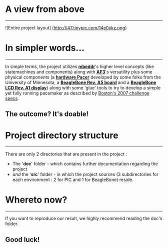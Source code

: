 # A view from above
- - -
![Entire project layout] (http://i47.tinypic.com/14e0xkz.png)

# In simpler words...
- - -
In simple terms, the project utilizes [**mbeddr**](http://mbeddr.wordpress.com/)'s higher level concepts (like statemachines and components) along with [**AF3**](http://af3.fortiss.org/)'s versatility plus some physical components (a [**hardware Pacer**](http://wiki.cas.mcmaster.ca/index.php/Pacemaker_Hardware_Reference_Platform_Details) developed by some folks from the University of Minnesota, a [**BeagleBone Rev. A5 board**](http://beagleboard.org/static/beaglebone/latest/README.htm) and a [**BeagleBone LCD Rev. A1 display**](http://beagleboardtoys.com/wiki/index.php?title=BeagleBone_LCD7)) along with some 'glue' tools to try to develop a simple yet fully running pacemaker as described by [Boston's 2007 challenge specs](http://sqrl.mcmaster.ca/_SQRLDocuments/PACEMAKER.pdf).

## The outcome? **It's doable!**

# Project directory structure
- - -
There are only 2 directories that are present in the project :
 *  The '**doc**' folder - which contains further documentation regarding the project
 *  _and_ the '**src**' folder - in which the project sources (3 subdirectories for each environment : 2 for PIC and 1 for BeagleBone) reside.

# Whereto now?
- - -
If you want to reproduce our result, we highly recommend reading the doc's folder.

## Good luck!
